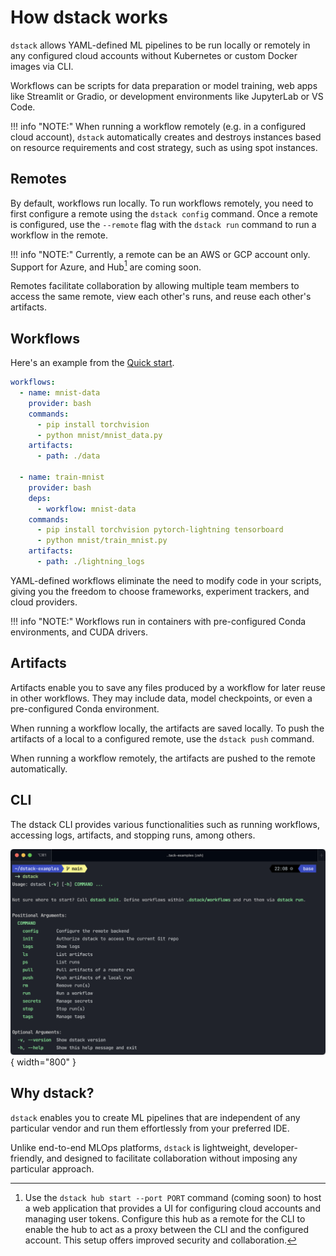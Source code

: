 # How dstack works 

`dstack` allows YAML-defined ML pipelines to be run locally or remotely in any configured cloud accounts without
Kubernetes or custom Docker images via CLI.

Workflows can be scripts for data preparation or model training, web apps like Streamlit or Gradio, or development
environments like JupyterLab or VS Code.

!!! info "NOTE:"
    When running a workflow remotely (e.g. in a configured cloud account), `dstack` automatically creates and
    destroys instances based on resource requirements and cost strategy, such as using spot instances.

## Remotes

By default, workflows run locally. To run workflows remotely, you need to first configure a remote using the `dstack
config` command. Once a remote is configured, use the `--remote` flag with the `dstack run` command to run a workflow in
the remote.

!!! info "NOTE:"
    Currently, a remote can be an AWS or GCP account only. Support for Azure, and Hub[^1] are coming soon.

Remotes facilitate collaboration by allowing multiple team members to access the same remote, view each other's runs,
and reuse each other's artifacts.

## Workflows

Here's an example from the [Quick start](https://docs.dstack.ai/quick-start).

```yaml
workflows:
  - name: mnist-data
    provider: bash
    commands:
      - pip install torchvision
      - python mnist/mnist_data.py
    artifacts:
      - path: ./data

  - name: train-mnist
    provider: bash
    deps:
      - workflow: mnist-data
    commands:
      - pip install torchvision pytorch-lightning tensorboard
      - python mnist/train_mnist.py
    artifacts:
      - path: ./lightning_logs
```

YAML-defined workflows eliminate the need to modify code in your scripts, giving you the freedom to choose frameworks,
experiment trackers, and cloud providers.

!!! info "NOTE:"
    Workflows run in containers with pre-configured Conda environments, and CUDA drivers.

## Artifacts

Artifacts enable you to save any files produced by a workflow for later reuse in other workflows. They may include data,
model checkpoints, or even a pre-configured Conda environment.

When running a workflow locally, the artifacts are saved locally. To push the artifacts of a local to a configured remote,
use the `dstack push` command.

When running a workflow remotely, the artifacts are pushed to the remote automatically.

## CLI

The dstack CLI provides various functionalities such as running workflows, accessing logs, artifacts, and stopping
runs, among others.

 ![](../assets/dstack-cli.png){ width="800" }
 
## Why dstack?

`dstack` enables you to create ML pipelines that are independent of any particular vendor and run them effortlessly
from your preferred IDE.

Unlike end-to-end MLOps platforms, `dstack` is lightweight, developer-friendly, and designed to facilitate collaboration
without imposing any particular approach.

[^1]:
    Use the `dstack hub start --port PORT` command (coming soon) to host a web application that provides a UI for configuring cloud
    accounts and managing user tokens. Configure this hub as a remote for the CLI to enable the hub to act as a proxy
    between the CLI and the configured account. This setup offers improved security and collaboration.